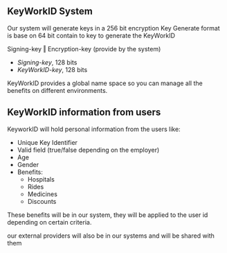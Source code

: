 ## KeyWorkID System

Our system will generate keys in a 256 bit encryption
Key Generate format is base on 64 bit contain to key to generate the KeyWorkID

Signing-key ‖ Encryption-key (provide by the system)
- *Signing-key*, 128 bits
- *KeyWorkID-key*, 128 bits

KeyWorkID provides a global name space so you can manage all the benefits on different environments.

## KeyWorkID information from users
KeyworkID will hold personal information from the users like:

* Unique Key Identifier
* Valid field (true/false depending on the employer)
* Age
* Gender
* Benefits:
    * Hospitals
    * Rides
    * Medicines
    * Discounts

These benefits will be in our system, they will be applied to the user id depending on certain criteria.

our external providers will also be in our systems and will be shared with them



